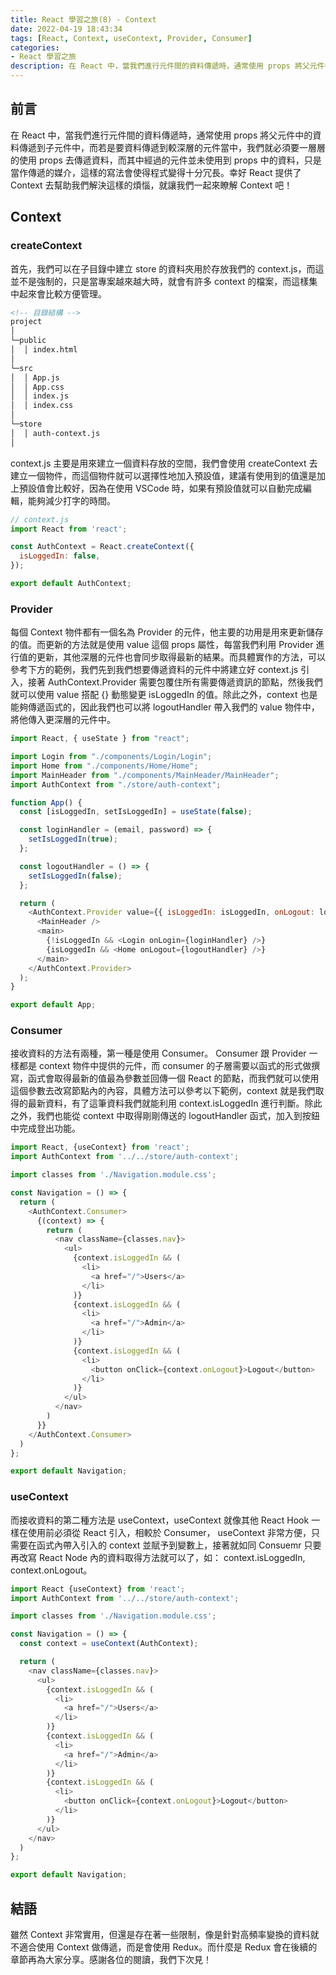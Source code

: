 ```yaml
---
title: React 學習之旅(8) - Context
date: 2022-04-19 18:43:34
tags: [React, Context, useContext, Provider, Consumer]
categories:
- React 學習之旅
description: 在 React 中，當我們進行元件間的資料傳遞時，通常使用 props 將父元件中的資料傳遞到子元件中，而若是要資料傳遞到較深層的元件當中，我們就必須要一層層的使用 props 去傳遞資料，而其中經過的元件並未使用到 props 中的資料，只是當作傳遞的媒介，這樣的寫法會使得程式變得十分冗長。幸好 React 提供了 Context 去幫助我們解決這樣的煩惱，就讓我們一起來瞭解 Context 吧！
---
```

## 前言

在 React 中，當我們進行元件間的資料傳遞時，通常使用 props 將父元件中的資料傳遞到子元件中，而若是要資料傳遞到較深層的元件當中，我們就必須要一層層的使用 props 去傳遞資料，而其中經過的元件並未使用到 props 中的資料，只是當作傳遞的媒介，這樣的寫法會使得程式變得十分冗長。幸好 React 提供了 Context 去幫助我們解決這樣的煩惱，就讓我們一起來瞭解 Context 吧！

## Context

### createContext

首先，我們可以在子目錄中建立 store 的資料夾用於存放我們的 context.js，而這並不是強制的，只是當專案越來越大時，就會有許多 context 的檔案，而這樣集中起來會比較方便管理。

```markdown
<!-- 目錄結構 -->
project  
│
└─public
│  │ index.html  
│
└─src
│  │ App.js
│  │ App.css 
│  │ index.js
│  │ index.css 
│ 
└─store
│  │ auth-context.js
│ 
```

context.js 主要是用來建立一個資料存放的空間，我們會使用 createContext 去建立一個物件，而這個物件就可以選擇性地加入預設值，建議有使用到的值還是加上預設值會比較好，因為在使用 VSCode 時，如果有預設值就可以自動完成編輯，能夠減少打字的時間。

```js
// context.js
import React from 'react';

const AuthContext = React.createContext({
  isLoggedIn: false,
});

export default AuthContext;
```

### Provider

每個 Context 物件都有一個名為 Provider 的元件，他主要的功用是用來更新儲存的值。而更新的方法就是使用 value 這個 props 屬性，每當我們利用 Provider 進行值的更新，其他深層的元件也會同步取得最新的結果。而具體實作的方法，可以參考下方的範例，我們先到我們想要傳遞資料的元件中將建立好 context.js 引入，接著 AuthContext.Provider 需要包覆住所有需要傳遞資訊的節點，然後我們就可以使用 value 搭配 {} 動態變更 isLoggedIn 的值。除此之外，context 也是能夠傳遞函式的，因此我們也可以將 logoutHandler 帶入我們的 value 物件中，將他傳入更深層的元件中。

```js
import React, { useState } from "react";

import Login from "./components/Login/Login";
import Home from "./components/Home/Home";
import MainHeader from "./components/MainHeader/MainHeader";
import AuthContext from "./store/auth-context";

function App() {
  const [isLoggedIn, setIsLoggedIn] = useState(false);

  const loginHandler = (email, password) => {
    setIsLoggedIn(true);
  };

  const logoutHandler = () => {
    setIsLoggedIn(false);
  };

  return (
    <AuthContext.Provider value={{ isLoggedIn: isLoggedIn, onLogout: logoutHandler, }}>
      <MainHeader />
      <main>
        {!isLoggedIn && <Login onLogin={loginHandler} />}
        {isLoggedIn && <Home onLogout={logoutHandler} />}
      </main>
    </AuthContext.Provider>
  );
}

export default App;
```

### Consumer

接收資料的方法有兩種，第一種是使用 Consumer。 Consumer 跟 Provider 一樣都是 context 物件中提供的元件，而 consumer 的子層需要以函式的形式做撰寫，函式會取得最新的值最為參數並回傳一個 React 的節點，而我們就可以使用這個參數去改寫節點內的內容，具體方法可以參考以下範例，context 就是我們取得的最新資料，有了這筆資料我們就能利用 context.isLoggedIn 進行判斷。除此之外，我們也能從 context 中取得剛剛傳送的 logoutHandler 函式，加入到按鈕中完成登出功能。

```js
import React, {useContext} from 'react';
import AuthContext from '../../store/auth-context';

import classes from './Navigation.module.css';

const Navigation = () => {
  return (
    <AuthContext.Consumer>
      {(context) => {
        return (
          <nav className={classes.nav}>
            <ul>
              {context.isLoggedIn && (
                <li>
                  <a href="/">Users</a>
                </li>
              )}
              {context.isLoggedIn && (
                <li>
                  <a href="/">Admin</a>
                </li>
              )}
              {context.isLoggedIn && (
                <li>
                  <button onClick={context.onLogout}>Logout</button>
                </li>
              )}
            </ul>
          </nav>
        )
      }}
    </AuthContext.Consumer>
  )
};

export default Navigation;
```

### useContext

而接收資料的第二種方法是 useContext，useContext 就像其他 React Hook 一樣在使用前必須從 React 引入，相較於 Consumer， useContext 非常方便，只需要在函式內帶入引入的 context 並賦予到變數上，接著就如同 Consuemr 只要再改寫 React Node 內的資料取得方法就可以了，如： context.isLoggedIn, context.onLogout。

```js
import React {useContext} from 'react';
import AuthContext from '../../store/auth-context';

import classes from './Navigation.module.css';

const Navigation = () => {
  const context = useContext(AuthContext);

  return (
    <nav className={classes.nav}>
      <ul>
        {context.isLoggedIn && (
          <li>
            <a href="/">Users</a>
          </li>
        )}
        {context.isLoggedIn && (
          <li>
            <a href="/">Admin</a>
          </li>
        )}
        {context.isLoggedIn && (
          <li>
            <button onClick={context.onLogout}>Logout</button>
          </li>
        )}
      </ul>
    </nav>
  )
};

export default Navigation;
```

## 結語

雖然 Context 非常實用，但還是存在著一些限制，像是針對高頻率變換的資料就不適合使用 Context 做傳遞，而是會使用 Redux。而什麼是 Redux 會在後續的章節再為大家分享。感謝各位的閱讀，我們下次見！
